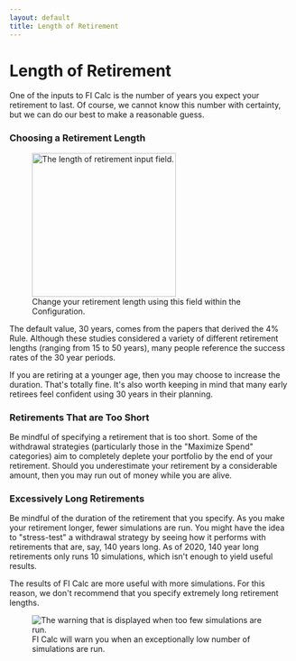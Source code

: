```yaml
---
layout: default
title: Length of Retirement
---
```


# Length of Retirement

One of the inputs to FI Calc is the number of years you expect your retirement
to last. Of course, we cannot know this number with certainty, but we can do our
best to make a reasonable guess.

### Choosing a Retirement Length

<figure>
    <img width="255px" src="/images/configuration-number-of-years.jpg" alt="The length of retirement input field.">
    <figcaption>Change your retirement length using this field within the Configuration.</figcaption>
</figure>

The default value, 30 years, comes from the papers that derived the 4% Rule.
Although these studies considered a variety of different retirement lengths
(ranging from 15 to 50 years), many people reference the success rates of the 30
year periods.

If you are retiring at a younger age, then you may choose to increase the
duration. That's totally fine. It's also worth keeping in mind that many early
retirees feel confident using 30 years in their planning.

### Retirements That are Too Short

Be mindful of specifying a retirement that is too short. Some of the withdrawal
strategies (particularly those in the "Maximize Spend" categories) aim to
completely deplete your portfolio by the end of your retirement. Should you
underestimate your retirement by a considerable amount, then you may run out of
money while you are alive.

### Excessively Long Retirements

Be mindful of the duration of the retirement that you specify. As you make your
retirement longer, fewer simulations are run. You might have the idea to
"stress-test" a withdrawal strategy by seeing how it performs with retirements
that are, say, 140 years long. As of 2020, 140 year long retirements only runs
10 simulations, which isn't enough to yield useful results.

The results of FI Calc are more useful with more simulations. For this reason,
we don't recommend that you specify extremely long retirement lengths.

<figure>
    <picture>
      <source media="(max-width: 550px)" srcset="/images/configuration-too-few-sims-warning-612.jpg 612w" sizes="306px">
      <source media="(min-width: 551px)" srcset="/images/configuration-too-few-sims-warning-982.jpg 982w" sizes="491px">
      <img src="/images/configuration-number-of-years.jpg" alt="The warning that is displayed when too few simulations are run.">
    </picture>
    <figcaption>FI Calc will warn you when an exceptionally low number of simulations are run.</figcaption>
</figure>
